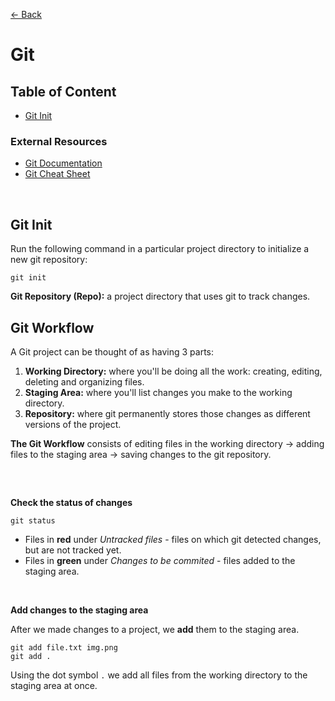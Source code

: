 [&larr; Back](./README.md)

# Git

## Table of Content

- [Git Init]()

### External Resources

- [Git Documentation](https://git-scm.com/docs)
- [Git Cheat Sheet](https://education.github.com/git-cheat-sheet-education.pdf)

<br>
 
## Git Init

Run the following command in a particular project directory to initialize a new git repository:

```
git init
```

**Git Repository (Repo):** a project directory that uses git to track changes.

## Git Workflow

A Git project can be thought of as having 3 parts:

1. **Working Directory:** where you'll be doing all the work: creating, editing, deleting and organizing files.
2. **Staging Area:** where you'll list changes you make to the working directory.
3. **Repository:** where git permanently stores those changes as different versions of the project.

**The Git Workflow** consists of editing files in the working directory -> adding files to the staging area -> saving changes to the git repository.

<br>

##

**Check the status of changes**

```
git status
```

- Files in **red** under _Untracked files_ - files on which git detected changes, but are not tracked yet.
- Files in **green** under _Changes to be commited_ - files added to the staging area.

<br>

**Add changes to the staging area**

After we made changes to a project, we **add** them to the staging area.

```
git add file.txt img.png
git add .
```

Using the dot symbol `.` we add all files from the working directory to the staging area at once.

<br>
